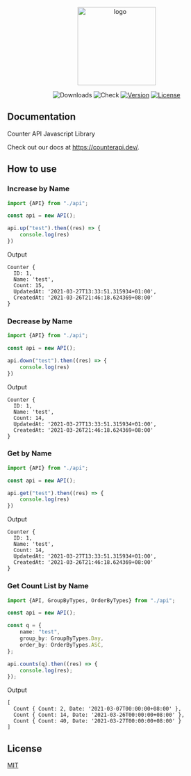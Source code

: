 <p align="center">
  <a href="https://counterapi.dev/" target="_blank">
    <img width="180" src="https://raw.githubusercontent.com/counterapi/docs/master/src/.vuepress/public/favicons/apple-icon-180x180.png" alt="logo">
  </a>
</p>

<p align="center">
    <img src="https://img.shields.io/npm/dm/counterapi.svg" alt="Downloads"></a>
    <img src="https://img.shields.io/github/workflow/status/counterapi/counter-js/ci" alt="Check"></a>
    <a href="https://www.npmjs.com/package/counterapi"><img src="https://img.shields.io/npm/v/counterapi.svg" alt="Version"></a>
    <a href="https://github.com/counterapi/counter-js/blob/master/LICENSE"><img src="https://img.shields.io/github/license/counterapi/counter-go" alt="License"></a>
</p>

## Documentation

Counter API Javascript Library

Check out our docs at https://counterapi.dev/.

## How to use

### Increase by Name

```typescript
import {API} from "./api";

const api = new API();

api.up("test").then((res) => {
    console.log(res)
})
```

Output

```shell
Counter {
  ID: 1,
  Name: 'test',
  Count: 15,
  UpdatedAt: '2021-03-27T13:33:51.315934+01:00',
  CreatedAt: '2021-03-26T21:46:18.624369+08:00'
}
```

### Decrease by Name

```typescript
import {API} from "./api";

const api = new API();

api.down("test").then((res) => {
    console.log(res)
})
```

Output

```shell
Counter {
  ID: 1,
  Name: 'test',
  Count: 14,
  UpdatedAt: '2021-03-27T13:33:51.315934+01:00',
  CreatedAt: '2021-03-26T21:46:18.624369+08:00'
}
```

### Get by Name

```typescript
import {API} from "./api";

const api = new API();

api.get("test").then((res) => {
    console.log(res)
})
```

Output

```shell
Counter {
  ID: 1,
  Name: 'test',
  Count: 14,
  UpdatedAt: '2021-03-27T13:33:51.315934+01:00',
  CreatedAt: '2021-03-26T21:46:18.624369+08:00'
}
```

### Get Count List by Name

```typescript
import {API, GroupByTypes, OrderByTypes} from "./api";

const api = new API();

const q = {
    name: "test",
    group_by: GroupByTypes.Day,
    order_by: OrderByTypes.ASC,
};

api.counts(q).then((res) => {
    console.log(res);
});
```

Output

```shell
[
  Count { Count: 2, Date: '2021-03-07T00:00:00+08:00' },
  Count { Count: 14, Date: '2021-03-26T00:00:00+08:00' },
  Count { Count: 40, Date: '2021-03-27T00:00:00+08:00' }
]
```

## License

[MIT](https://github.com/counterapi/counter-js/blob/master/LICENSE)
